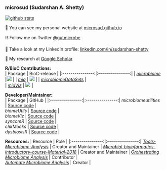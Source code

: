 ### microsud (Sudarshan A. Shetty)   


[![github stats](https://github-readme-stats.vercel.app/api?username=microsud&show_icons=true&include_all_commits=true&theme=dracula)](https://github.com/anuraghazra/github-readme-stats)


<!--![Profile views](https://gpvc.arturio.dev/microsud)-->
  
 :rocket:  You can see my personal website at [microsud.github.io](https://microsud.github.io/sudarshanshetty.io/)
 
 :chains: Follow me on Twitter [@gutmicrobe](https://twitter.com/gutmicrobe)
 
 :busts_in_silhouette:  Take a look at my LinkedIn profile: [linkedin.com/in/sudarshan-shetty](https://www.linkedin.com/in/sudarshan-shetty-57345822/)
 
 :microscope: My research at [Google Scholar](https://scholar.google.nl/citations?user=Vahc6LUAAAAJ&hl=en)     
 
<!--START_SECTION:waka-->



**R/BioC Contributions:**   
| Package | BioC-release |
|:----------------:|:----------------:|
| [_microbiome_](https://github.com/antagomir/microbiome) |[![](http://bioconductor.org/shields/build/release/bioc/microbiome.svg)](http://bioconductor.org/checkResults/release/bioc-LATEST/microbiome) |
| [_mia_](https://github.com/FelixErnst/mia) | [![](https://github.com/FelixErnst/mia/workflows/R-CMD-check-bioc-devel/badge.svg)](https://github.com/FelixErnst/mia/actions?query=workflow:R-CMD-check-bioc-devel) |
| [_microbiomeDataSets_](https://github.com/microbiome/microbiomeDataSets) |  
| [_miaViz_](https://github.com/microbiome/miaViz) | ![](https://github.com/microbiome/miaViz/workflows/R-CMD-check-bioc-devel/badge.svg) |  


**Developer/Maintainer:**   
| Package | GitHub | 
|:----------------:|:----------------:|
_microbiomeutilities_ | [Source code](https://github.com/microsud/microbiomeutilities) |      
_biomeUtils_ | [Source code](https://github.com/RIVM-IIV-Microbiome/biomeUtils) |        
_biomeViz_ | [Source code](https://github.com/RIVM-IIV-Microbiome/biomeViz) |  
_syncomR_ | [Source code](https://github.com/microsud/syncomR) |    
_chkMocks_ | [Source code](https://github.com/microsud/chkMocks) |       
_dysbiosisR_ | [Source code](https://github.com/microsud/dysbiosisR) |       

**Resources:**
| Resource | Role |
|:----------------:|:----------------:|
[_Tools-Microbiome-Analysis_](https://github.com/microsud/Tools-Microbiome-Analysis) | Creator and Maintainer | 
[_Microbial-bioinformatics-introductory-course-Material-2018_](https://mibwurrepo.github.io/Microbial-bioinformatics-introductory-course-Material-2018/introduction.html) | Creator and Maintainer | 
[_Orchestrating Microbiome Analysis_](https://microbiome.github.io/OMA/) | Contributor |  
[_Automate Microbiome Analysis_](https://microsud.github.io/quarto_microbiome/) | Creator |  

